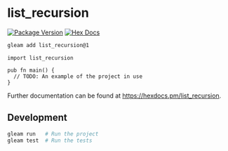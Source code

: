 # list_recursion

[![Package Version](https://img.shields.io/hexpm/v/list_recursion)](https://hex.pm/packages/list_recursion)
[![Hex Docs](https://img.shields.io/badge/hex-docs-ffaff3)](https://hexdocs.pm/list_recursion/)

```sh
gleam add list_recursion@1
```
```gleam
import list_recursion

pub fn main() {
  // TODO: An example of the project in use
}
```

Further documentation can be found at <https://hexdocs.pm/list_recursion>.

## Development

```sh
gleam run   # Run the project
gleam test  # Run the tests
```
